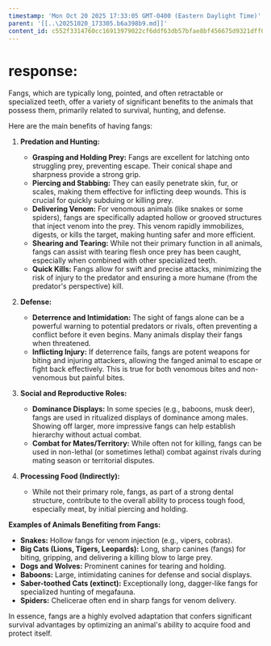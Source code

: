 ```yaml
---
timestamp: 'Mon Oct 20 2025 17:33:05 GMT-0400 (Eastern Daylight Time)'
parent: '[[..\20251020_173305.b6a398b9.md]]'
content_id: c552f3314760cc16913979022cf6ddf63db57bfae8bf456675d9321dff06d778
---
```


# response:

Fangs, which are typically long, pointed, and often retractable or specialized teeth, offer a variety of significant benefits to the animals that possess them, primarily related to survival, hunting, and defense.

Here are the main benefits of having fangs:

1. **Predation and Hunting:**
   * **Grasping and Holding Prey:** Fangs are excellent for latching onto struggling prey, preventing escape. Their conical shape and sharpness provide a strong grip.
   * **Piercing and Stabbing:** They can easily penetrate skin, fur, or scales, making them effective for inflicting deep wounds. This is crucial for quickly subduing or killing prey.
   * **Delivering Venom:** For venomous animals (like snakes or some spiders), fangs are specifically adapted hollow or grooved structures that inject venom into the prey. This venom rapidly immobilizes, digests, or kills the target, making hunting safer and more efficient.
   * **Shearing and Tearing:** While not their primary function in all animals, fangs can assist with tearing flesh once prey has been caught, especially when combined with other specialized teeth.
   * **Quick Kills:** Fangs allow for swift and precise attacks, minimizing the risk of injury to the predator and ensuring a more humane (from the predator's perspective) kill.

2. **Defense:**
   * **Deterrence and Intimidation:** The sight of fangs alone can be a powerful warning to potential predators or rivals, often preventing a conflict before it even begins. Many animals display their fangs when threatened.
   * **Inflicting Injury:** If deterrence fails, fangs are potent weapons for biting and injuring attackers, allowing the fanged animal to escape or fight back effectively. This is true for both venomous bites and non-venomous but painful bites.

3. **Social and Reproductive Roles:**
   * **Dominance Displays:** In some species (e.g., baboons, musk deer), fangs are used in ritualized displays of dominance among males. Showing off larger, more impressive fangs can help establish hierarchy without actual combat.
   * **Combat for Mates/Territory:** While often not for killing, fangs can be used in non-lethal (or sometimes lethal) combat against rivals during mating season or territorial disputes.

4. **Processing Food (Indirectly):**
   * While not their primary role, fangs, as part of a strong dental structure, contribute to the overall ability to process tough food, especially meat, by initial piercing and holding.

**Examples of Animals Benefiting from Fangs:**

* **Snakes:** Hollow fangs for venom injection (e.g., vipers, cobras).
* **Big Cats (Lions, Tigers, Leopards):** Long, sharp canines (fangs) for biting, gripping, and delivering a killing blow to large prey.
* **Dogs and Wolves:** Prominent canines for tearing and holding.
* **Baboons:** Large, intimidating canines for defense and social displays.
* **Saber-toothed Cats (extinct):** Exceptionally long, dagger-like fangs for specialized hunting of megafauna.
* **Spiders:** Chelicerae often end in sharp fangs for venom delivery.

In essence, fangs are a highly evolved adaptation that confers significant survival advantages by optimizing an animal's ability to acquire food and protect itself.
